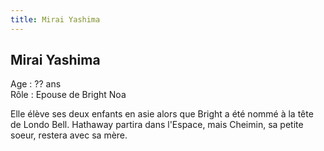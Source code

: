 ```yaml
---
title: Mirai Yashima
---
```


Mirai Yashima
-------------


Age : ?? ans  
Rôle : Epouse de Bright Noa  
  
Elle élève ses deux enfants en asie alors que Bright a été nommé à la tête de Londo Bell. Hathaway partira dans l'Espace, mais Cheimin, sa petite soeur, restera avec sa mère.

